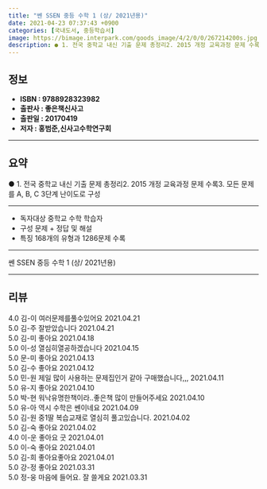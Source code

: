 ```yaml
---
title: "쎈 SSEN 중등 수학 1 (상/ 2021년용)"
date: 2021-04-23 07:37:43 +0900
categories: [국내도서, 중등학습서]
image: https://bimage.interpark.com/goods_image/4/2/0/0/267214200s.jpg
description: ● 1. 전국 중학교 내신 기출 문제 총정리2. 2015 개정 교육과정 문제 수록3. 모든 문제를 A, B, C 3단계 난이도로 구성
---
```


## **정보**

- **ISBN : 9788928323982**
- **출판사 : 좋은책신사고**
- **출판일 : 20170419**
- **저자 : 홍범준,신사고수학연구회**

------



## **요약**

●  1. 전국 중학교 내신 기출 문제 총정리2. 2015 개정 교육과정 문제 수록3. 모든 문제를 A, B, C 3단계 난이도로 구성

------

- 독자대상 중학교 수학 학습자
- 구성 문제 + 정답 및 해설
- 특징 168개의 유형과 1286문제 수록

------


쎈 SSEN 중등 수학 1 (상/ 2021년용) 

------


## **리뷰** 

4.0 김-이 여러문제를풀수있어요 2021.04.21 <br/>5.0 김-주 잘받았습니다  2021.04.21 <br/>5.0 김-미 좋아요 2021.04.18 <br/>5.0 이-성 열심히열공하겠습니다 2021.04.15 <br/>5.0 문-미 좋아요 2021.04.13 <br/>5.0 김-수 좋아요 2021.04.12 <br/>5.0 민-원 제일 많이 사용하는 문제집인거 같아 구매했습니다,,, 2021.04.11 <br/>5.0 유-지 좋아요 2021.04.10 <br/>5.0 박-현 워낙유명한책이라..좋은책 많이 만들어주세요 2021.04.10 <br/>5.0 유-아 역시 수학은 쎈이네요 2021.04.09 <br/>5.0 김-원 중1딸 복습교재로 열심히 풀고있습니다. 2021.04.02 <br/>5.0 김-숙 좋아요 2021.04.02 <br/>4.0 이-운 좋아요 굿 2021.04.01 <br/>5.0 이-숙 좋아요 2021.04.01 <br/>5.0 김-희 좋아요좋아요 2021.04.01 <br/>5.0 강-정 좋아요 2021.03.31 <br/>5.0 정-웅 마음에 들어요. 잘 쓸게요 2021.03.31 <br/>